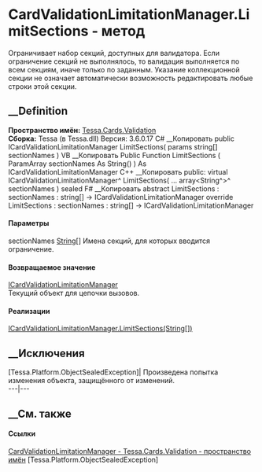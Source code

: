 # CardValidationLimitationManager.LimitSections - метод
Ограничивает набор секций, доступных для валидатора. Если ограничение секций
не выполнялось, то валидация выполняется по всем секциям, иначе только по
заданным. Указание коллекционной секции не означает автоматически возможность
редактировать любые строки этой секции.
## __Definition
 **Пространство имён:** [Tessa.Cards.Validation](N_Tessa_Cards_Validation.htm)  
 **Сборка:** Tessa (в Tessa.dll) Версия: 3.6.0.17
C# __Копировать
     public ICardValidationLimitationManager LimitSections(
    	params string[] sectionNames
    )
VB __Копировать
     Public Function LimitSections ( 
    	ParamArray sectionNames As String()
    ) As ICardValidationLimitationManager
C++ __Копировать
     public:
    virtual ICardValidationLimitationManager^ LimitSections(
    	... array<String^>^ sectionNames
    ) sealed
F# __Копировать
     abstract LimitSections : 
            sectionNames : string[] -> ICardValidationLimitationManager 
    override LimitSections : 
            sectionNames : string[] -> ICardValidationLimitationManager 
#### Параметры
sectionNames [String](https://learn.microsoft.com/dotnet/api/system.string)[]
    Имена секций, для которых вводится ограничение.
#### Возвращаемое значение
[ICardValidationLimitationManager](T_Tessa_Cards_Validation_ICardValidationLimitationManager.htm)  
Текущий объект для цепочки вызовов.
#### Реализации
[ICardValidationLimitationManager.LimitSections(String[])](M_Tessa_Cards_Validation_ICardValidationLimitationManager_LimitSections.htm)  
##  __Исключения
[Tessa.Platform.ObjectSealedException]| Произведена попытка изменения объекта,
защищённого от изменений.  
---|---  
##  __См. также
#### Ссылки
[CardValidationLimitationManager -
](T_Tessa_Cards_Validation_CardValidationLimitationManager.htm)
[Tessa.Cards.Validation - пространство имён](N_Tessa_Cards_Validation.htm)
[Tessa.Platform.ObjectSealedException]
